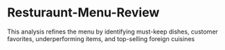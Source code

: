 # Resturaunt-Menu-Review
This analysis refines the menu by identifying must-keep dishes, customer favorites, underperforming items, and top-selling foreign cuisines
